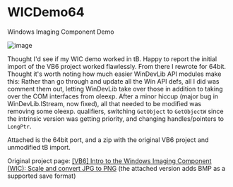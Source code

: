 # WICDemo64
Windows Imaging Component Demo


![image](https://github.com/fafalone/WICDemo64/assets/7834493/63732210-15fe-4949-b516-f7194f050f87)

Thought I'd see if my WIC demo worked in tB. Happy to report the initial import of the VB6 project worked flawlessly. From there I rewrote for 64bit. Thought it's worth noting how much easier WinDevLib API modules make this: Rather than go through and update all the Win API defs, all I did was comment them out, letting WinDevLib take over those in addition to taking over the COM interfaces from oleexp. After a minor hiccup (major bug in WinDevLib.IStream, now fixed), all that needed to be modified was removing some oleexp. qualifiers, switching `GetObject` to `GetObjectW` since the intrinsic version was getting priority, and changing handles/pointers to `LongPtr`.

Attached is the 64bit port, and a zip with the original VB6 project and unmodified tB import.

Original project page:
[[VB6] Intro to the Windows Imaging Component (WIC): Scale and convert JPG to PNG](https://www.vbforums.com/showthread.php?879907) (the attached version adds BMP as a supported save format)
